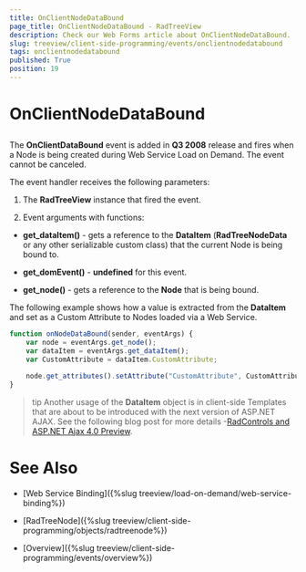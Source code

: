 ```yaml
---
title: OnClientNodeDataBound
page_title: OnClientNodeDataBound - RadTreeView
description: Check our Web Forms article about OnClientNodeDataBound.
slug: treeview/client-side-programming/events/onclientnodedatabound
tags: onclientnodedatabound
published: True
position: 19
---
```


# OnClientNodeDataBound



## 

The **OnClientDataBound** event is added in **Q3 2008** release and fires when a Node is being created during Web Service Load on Demand. The event cannot be canceled.

The event handler receives the following parameters:

1. The **RadTreeView** instance that fired the event.

1. Event arguments with functions:

* **get_dataItem()** - gets a reference to the **DataItem** (**RadTreeNodeData** or any other serializable custom class) that the current Node is being bound to.

* **get_domEvent()** - **undefined** for this event.

* **get_node()** - gets a reference to the **Node** that is being bound.

The following example shows how a value is extracted from the **DataItem** and set as a Custom Attribute to Nodes loaded via a Web Service.

````JavaScript	
function onNodeDataBound(sender, eventArgs) {
    var node = eventArgs.get_node();
    var dataItem = eventArgs.get_dataItem();
    var CustomAttribute = dataItem.CustomAttribute;

    node.get_attributes().setAttribute("CustomAttribute", CustomAttribute);
}
````



>tip Another usage of the **DataItem** object is in client-side Templates that are about to be introduced with the next version of ASP.NET AJAX. See the following blog post for more details -[RadControls and ASP.NET Ajax 4.0 Preview](https://www.telerik.com/blogs/radcontrols-and-asp-net-ajax-4-0-preview).
>


# See Also

 * [Web Service Binding]({%slug treeview/load-on-demand/web-service-binding%})

 * [RadTreeNode]({%slug treeview/client-side-programming/objects/radtreenode%})

 * [Overview]({%slug treeview/client-side-programming/events/overview%})
